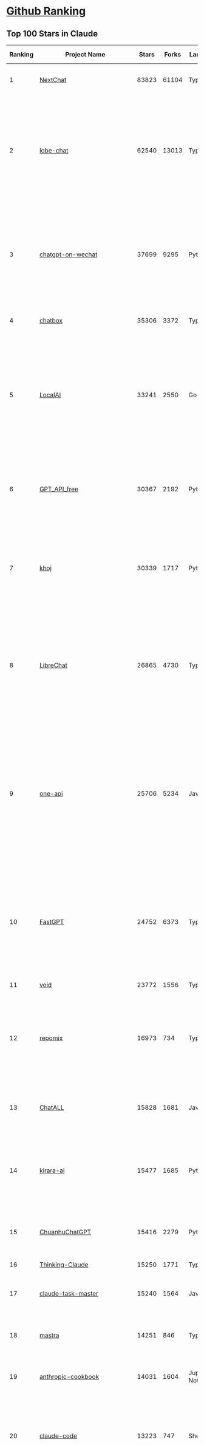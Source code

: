 [Github Ranking](../README.md)
==========

## Top 100 Stars in Claude

| Ranking | Project Name | Stars | Forks | Language | Open Issues | Description | Last Commit |
| ------- | ------------ | ----- | ----- | -------- | ----------- | ----------- | ----------- |
| 1 | [NextChat](https://github.com/ChatGPTNextWeb/NextChat) | 83823 | 61104 | TypeScript | 635 | ✨ Light and Fast AI Assistant. Support: Web \| iOS \| MacOS \| Android \|  Linux \| Windows | 2025-06-16T11:22:39Z |
| 2 | [lobe-chat](https://github.com/lobehub/lobe-chat) | 62540 | 13013 | TypeScript | 770 | 🤯 Lobe Chat - an open-source, modern-design AI chat framework. Supports Multi AI Providers( OpenAI / Claude 4 / Gemini / Ollama / DeepSeek / Qwen), Knowledge Base (file upload / knowledge management / RAG ), Multi-Modals (Plugins/Artifacts) and Thinking. One-click FREE deployment of your private ChatGPT/ Claude / DeepSeek application. | 2025-06-17T02:38:58Z |
| 3 | [chatgpt-on-wechat](https://github.com/zhayujie/chatgpt-on-wechat) | 37699 | 9295 | Python | 292 | 基于大模型搭建的聊天机器人，同时支持 微信公众号、企业微信应用、飞书、钉钉 等接入，可选择ChatGPT/Claude/DeepSeek/文心一言/讯飞星火/通义千问/ Gemini/GLM-4/Kimi/LinkAI，能处理文本、语音和图片，访问操作系统和互联网，支持基于自有知识库进行定制企业智能客服。 | 2025-06-15T09:44:55Z |
| 4 | [chatbox](https://github.com/chatboxai/chatbox) | 35306 | 3372 | TypeScript | 715 | User-friendly Desktop Client App for AI Models/LLMs (GPT, Claude, Gemini, Ollama...) | 2025-06-09T06:01:28Z |
| 5 | [LocalAI](https://github.com/mudler/LocalAI) | 33241 | 2550 | Go | 457 | :robot: The free, Open Source alternative to OpenAI, Claude and others. Self-hosted and local-first. Drop-in replacement for OpenAI,  running on consumer-grade hardware. No GPU required. Runs gguf, transformers, diffusers and many more models architectures. Features: Generate Text, Audio, Video, Images, Voice Cloning, Distributed, P2P inference | 2025-06-17T03:53:43Z |
| 6 | [GPT_API_free](https://github.com/chatanywhere/GPT_API_free) | 30367 | 2192 | Python | 14 | Free ChatGPT&DeepSeek API Key，免费ChatGPT&DeepSeek API。免费接入DeepSeek API和GPT4 API，支持 gpt \| deepseek \| claude \| gemini \| grok 等排名靠前的常用大模型。 | 2025-05-17T17:09:25Z |
| 7 | [khoj](https://github.com/khoj-ai/khoj) | 30339 | 1717 | Python | 75 | Your AI second brain. Self-hostable. Get answers from the web or your docs. Build custom agents, schedule automations, do deep research. Turn any online or local LLM into your personal, autonomous AI (gpt, claude, gemini, llama, qwen, mistral). Get started - free. | 2025-06-11T20:37:52Z |
| 8 | [LibreChat](https://github.com/danny-avila/LibreChat) | 26865 | 4730 | TypeScript | 163 | Enhanced ChatGPT Clone: Features Agents, DeepSeek, Anthropic, AWS, OpenAI, Assistants API, Azure, Groq, o1, GPT-4o, Mistral, OpenRouter, Vertex AI, Gemini, Artifacts, AI model switching, message search, Code Interpreter, langchain, DALL-E-3, OpenAPI Actions, Functions, Secure Multi-User Auth, Presets, open-source for self-hosting. Active project. | 2025-06-17T02:44:58Z |
| 9 | [one-api](https://github.com/songquanpeng/one-api) | 25706 | 5234 | JavaScript | 860 | LLM API 管理 & 分发系统，支持 OpenAI、Azure、Anthropic Claude、Google Gemini、DeepSeek、字节豆包、ChatGLM、文心一言、讯飞星火、通义千问、360 智脑、腾讯混元等主流模型，统一 API 适配，可用于 key 管理与二次分发。单可执行文件，提供 Docker 镜像，一键部署，开箱即用。LLM API management & key redistribution system, unifying multiple providers under a single API. Single binary, Docker-ready, with an English UI. | 2025-02-21T11:30:22Z |
| 10 | [FastGPT](https://github.com/labring/FastGPT) | 24752 | 6373 | TypeScript | 553 | FastGPT is a knowledge-based platform built on the LLMs, offers a comprehensive suite of out-of-the-box capabilities such as data processing, RAG retrieval, and visual AI workflow orchestration, letting you easily develop and deploy complex question-answering systems without the need for extensive setup or configuration. | 2025-06-16T10:05:23Z |
| 11 | [void](https://github.com/voideditor/void) | 23772 | 1556 | TypeScript | 193 | None | 2025-06-10T00:31:26Z |
| 12 | [repomix](https://github.com/yamadashy/repomix) | 16973 | 734 | TypeScript | 93 | 📦 Repomix is a powerful tool that packs your entire repository into a single, AI-friendly file. Perfect for when you need to feed your codebase to Large Language Models (LLMs) or other AI tools like Claude, ChatGPT, DeepSeek, Perplexity, Gemini, Gemma, Llama, Grok, and more. | 2025-06-17T03:42:09Z |
| 13 | [ChatALL](https://github.com/ai-shifu/ChatALL) | 15828 | 1681 | JavaScript | 227 |  Concurrently chat with ChatGPT, Bing Chat, Bard, Alpaca, Vicuna, Claude, ChatGLM, MOSS, 讯飞星火, 文心一言 and more, discover the best answers | 2025-06-12T01:05:22Z |
| 14 | [kirara-ai](https://github.com/lss233/kirara-ai) | 15477 | 1685 | Python | 41 | 🤖 可 DIY 的 多模态 AI 聊天机器人 \| 🚀 快速接入 微信、 QQ、Telegram、等聊天平台 \| 🦈支持DeepSeek、Grok、Claude、Ollama、Gemini、OpenAI \| 工作流系统、网页搜索、AI画图、人设调教、虚拟女仆、语音对话 \|  | 2025-05-24T15:31:21Z |
| 15 | [ChuanhuChatGPT](https://github.com/GaiZhenbiao/ChuanhuChatGPT) | 15416 | 2279 | Python | 122 | GUI for ChatGPT API and many LLMs. Supports agents, file-based QA, GPT finetuning and query with web search. All with a neat UI. | 2025-03-13T09:36:38Z |
| 16 | [Thinking-Claude](https://github.com/richards199999/Thinking-Claude) | 15250 | 1771 | TypeScript | 0 | Let your Claude able to think | 2025-03-10T04:02:46Z |
| 17 | [claude-task-master](https://github.com/eyaltoledano/claude-task-master) | 15240 | 1564 | JavaScript | 90 | An AI-powered task-management system you can drop into Cursor, Lovable, Windsurf, Roo, and others. | 2025-06-16T18:12:54Z |
| 18 | [mastra](https://github.com/mastra-ai/mastra) | 14251 | 846 | TypeScript | 156 | The TypeScript AI agent framework. ⚡ Assistants, RAG, observability. Supports any LLM: GPT-4, Claude, Gemini, Llama. | 2025-06-17T01:18:35Z |
| 19 | [anthropic-cookbook](https://github.com/anthropics/anthropic-cookbook) | 14031 | 1604 | Jupyter Notebook | 30 | A collection of notebooks/recipes showcasing some fun and effective ways of using Claude. | 2025-06-13T19:28:21Z |
| 20 | [claude-code](https://github.com/anthropics/claude-code) | 13223 | 747 | Shell | 1000 | Claude Code is an agentic coding tool that lives in your terminal, understands your codebase, and helps you code faster by executing routine tasks, explaining complex code, and handling git workflows - all through natural language commands. | 2025-06-16T22:52:18Z |
| 21 | [LangBot](https://github.com/RockChinQ/LangBot) | 11987 | 922 | Python | 95 | 🤩 Easy-to-use global IM bot platform designed for the LLM era / 简单易用的大模型即时通信机器人平台 ⚡️ Bots for QQ / Discord / WeChat（企业微信、个人微信）/ Telegram / 飞书 / 钉钉 / Slack 🧩 Integrated with ChatGPT、DeepSeek、Dify、n8n、Claude、Google Gemini、xAI、PPIO、Ollama、阿里云百炼、SiliconFlow、Qwen、Moonshot、SillyTraven、MCP、WeClone etc. LLM & Agent | 2025-06-16T13:31:01Z |
| 22 | [awesome-chatgpt-zh](https://github.com/EmbraceAGI/awesome-chatgpt-zh) | 11177 | 924 | Python | 0 | ChatGPT 中文指南🔥，ChatGPT 中文调教指南，指令指南，应用开发指南，精选资源清单，更好的使用 chatGPT 让你的生产力 up up up! 🚀 | 2024-11-05T10:24:21Z |
| 23 | [claude-engineer](https://github.com/Doriandarko/claude-engineer) | 11022 | 1159 | Python | 12 | Claude Engineer is an interactive command-line interface (CLI) that leverages the power of Anthropic's Claude-3.5-Sonnet model to assist with software development tasks.This framework enables Claude to generate and manage its own tools, continuously expanding its capabilities through conversation. Available both as a CLI and a modern web interface | 2024-12-12T22:08:15Z |
| 24 | [coai](https://github.com/coaidev/coai) | 8424 | 1129 | TypeScript | 22 | 🚀 Next Generation AI One-Stop Internationalization Solution. 🚀 下一代 AI 一站式 B/C 端解决方案，支持 OpenAI，Midjourney，Claude，讯飞星火，Stable Diffusion，DALL·E，ChatGLM，通义千问，腾讯混元，360 智脑，百川 AI，火山方舟，新必应，Gemini，Moonshot 等模型，支持对话分享，自定义预设，云端同步，模型市场，支持弹性计费和订阅计划模式，支持图片解析，支持联网搜索，支持模型缓存，丰富美观的后台管理与仪表盘数据统计。 | 2025-04-30T19:12:53Z |
| 25 | [new-api](https://github.com/QuantumNous/new-api) | 8021 | 1565 | JavaScript | 212 | AI模型接口管理与分发系统，支持将多种大模型转为统一格式调用，支持OpenAI、Claude等格式，可供个人或者企业内部管理与分发渠道使用，本项目基于One API二次开发。🍥 The next-generation LLM gateway and AI asset management system supports multiple languages. | 2025-06-16T16:09:41Z |
| 26 | [BlackFriday-GPTs-Prompts](https://github.com/friuns2/BlackFriday-GPTs-Prompts) | 7960 | 1154 | None | 97 | List of free GPTs that doesn't require plus subscription  | 2024-11-08T11:03:14Z |
| 27 | [Noi](https://github.com/lencx/Noi) | 7654 | 583 | JavaScript | 155 | 🚀 Power Your World with AI - Explore, Extend, Empower. | 2025-05-01T02:21:25Z |
| 28 | [Upsonic](https://github.com/Upsonic/Upsonic) | 7528 | 703 | Python | 44 | The most reliable AI agent framework that supports MCP. | 2025-06-16T20:16:33Z |
| 29 | [promptfoo](https://github.com/promptfoo/promptfoo) | 7216 | 575 | TypeScript | 173 | Test your prompts, agents, and RAGs. Red teaming, pentesting, and vulnerability scanning for LLMs. Compare performance of GPT, Claude, Gemini, Llama, and more. Simple declarative configs with command line and CI/CD integration. | 2025-06-17T00:19:12Z |
| 30 | [aichat](https://github.com/sigoden/aichat) | 7032 | 464 | Rust | 0 | All-in-one LLM CLI tool featuring Shell Assistant, Chat-REPL, RAG, AI Tools & Agents, with access to OpenAI, Claude, Gemini, Ollama, Groq, and more. | 2025-06-17T00:18:21Z |
| 31 | [opencommit](https://github.com/di-sukharev/opencommit) | 6703 | 361 | JavaScript | 153 | GPT wrapper for git — generate commit messages with an LLM in 1 sec — works best with Claude 3.5 — supports local models too | 2025-06-15T09:18:31Z |
| 32 | [CL4R1T4S](https://github.com/elder-plinius/CL4R1T4S) | 6674 | 1477 | None | 10 | SYSTEM PROMPT TRANSPARENCY FOR ALL - CHATGPT, GEMINI, GROK, CLAUDE, PERPLEXITY, CURSOR, WINDSURF, DEVIN, REPLIT, AND MORE! | 2025-05-27T20:07:42Z |
| 33 | [system_prompts_leaks](https://github.com/asgeirtj/system_prompts_leaks) | 6516 | 1457 | JavaScript | 0 | Collection of extracted System Prompts from popular chatbots like ChatGPT, Claude & Gemini | 2025-06-04T19:22:35Z |
| 34 | [deep-searcher](https://github.com/zilliztech/deep-searcher) | 6265 | 622 | Python | 37 | Open Source Deep Research Alternative to Reason and Search on Private Data. Written in Python. | 2025-05-30T12:43:23Z |
| 35 | [llamacoder](https://github.com/Nutlope/llamacoder) | 6083 | 1440 | TypeScript | 44 | Open source Claude Artifacts – built with Llama 3.1 405B | 2025-04-08T15:15:38Z |
| 36 | [code2prompt](https://github.com/mufeedvh/code2prompt) | 5861 | 327 | MDX | 11 | A CLI tool to convert your codebase into a single LLM prompt with source tree, prompt templating, and token counting. | 2025-06-16T19:45:31Z |
| 37 | [fragments](https://github.com/e2b-dev/fragments) | 5519 | 743 | TypeScript | 7 | Open-source Next.js template for building apps that are fully generated by AI. By E2B. | 2025-06-16T17:38:35Z |
| 38 | [opencompass](https://github.com/open-compass/opencompass) | 5515 | 598 | Python | 314 | OpenCompass is an LLM evaluation platform, supporting a wide range of models (Llama3, Mistral, InternLM2,GPT-4,LLaMa2, Qwen,GLM, Claude, etc) over 100+ datasets. | 2025-06-17T03:28:24Z |
| 39 | [fastapi_mcp](https://github.com/tadata-org/fastapi_mcp) | 5452 | 459 | Python | 52 | Expose your FastAPI endpoints as Model Context Protocol (MCP) tools, with Auth! | 2025-06-09T09:03:12Z |
| 40 | [deepclaude](https://github.com/getAsterisk/deepclaude) | 5193 | 415 | Rust | 47 | A high-performance LLM inference API and Chat UI that integrates DeepSeek R1's CoT reasoning traces with Anthropic Claude models. | 2025-05-21T11:58:16Z |
| 41 | [chinese-llm-benchmark](https://github.com/jeinlee1991/chinese-llm-benchmark) | 4378 | 182 | None | 31 | 目前已囊括243个大模型，覆盖chatgpt、gpt-4.1、o4-mini、谷歌gemini-2.5、Claude、智谱GLM-Z1、文心一言、qwen-max、百川、讯飞星火、商汤senseChat、minimax等商用模型， 以及DeepSeek-R1-0528、qwq-32b、deepseek-v3、qwen3、llama4、phi-4、glm4、gemma3、mistral、书生internLM2.5等开源大模型。不仅提供排行榜，也提供规模超200万的大模型缺陷库！方便广大社区研究分析、改进大模型。 | 2025-06-16T07:46:04Z |
| 42 | [opencode](https://github.com/opencode-ai/opencode) | 4317 | 357 | Go | 66 | A powerful AI coding agent. Built for the terminal. | 2025-06-07T19:41:25Z |
| 43 | [GodMode](https://github.com/smol-ai/GodMode) | 4269 | 340 | TypeScript | 50 | AI Chat Browser: Fast, Full webapp access to ChatGPT / Claude / Bard / Bing / Llama2! I use this 20 times a day. | 2024-07-29T00:31:03Z |
| 44 | [maestro](https://github.com/Doriandarko/maestro) | 4236 | 654 | Python | 32 | A framework for Claude Opus to intelligently orchestrate subagents. | 2024-07-01T06:49:15Z |
| 45 | [codecompanion.nvim](https://github.com/olimorris/codecompanion.nvim) | 4148 | 245 | Lua | 1 | ✨ AI-powered coding, seamlessly in Neovim | 2025-06-16T22:34:47Z |
| 46 | [bot-on-anything](https://github.com/zhayujie/bot-on-anything) | 4082 | 929 | Python | 263 | A large model-based chatbot builder that can quickly integrate AI models (including ChatGPT, Claude, Gemini) into various software applications (such as Telegram, Gmail, Slack, and websites). | 2025-01-03T14:13:51Z |
| 47 | [mcp-playwright](https://github.com/executeautomation/mcp-playwright) | 3899 | 323 | TypeScript | 27 | Playwright Model Context Protocol Server - Tool to automate Browsers and APIs in Claude Desktop, Cline, Cursor IDE and More 🔌 | 2025-06-15T22:18:43Z |
| 48 | [obsidian-smart-connections](https://github.com/brianpetro/obsidian-smart-connections) | 3793 | 219 | JavaScript | 376 | Chat with your notes & see links to related content with AI embeddings. Use local models or 100+ via APIs like Claude, Gemini, ChatGPT & Llama 3 | 2025-06-16T18:15:56Z |
| 49 | [free-llm-api-resources](https://github.com/cheahjs/free-llm-api-resources) | 3763 | 328 | Python | 5 | A list of free LLM inference resources accessible via API. | 2025-06-17T01:38:33Z |
| 50 | [claude-coder](https://github.com/kodu-ai/claude-coder) | 3748 | 157 | TypeScript | 23 | Kodu is an autonomous coding agent that lives in your IDE. It is a VSCode extension that can help you build your dream project step by step by leveraging the latest technologies in automated coding agents  | 2025-04-30T10:21:02Z |
| 51 | [casibase](https://github.com/casibase/casibase) | 3736 | 441 | Go | 29 | ⚡️AI Cloud OS: Open-source enterprise-level AI knowledge base and MCP (model-context-protocol)/A2A (agent-to-agent) management platform with admin UI, user management and Single-Sign-On⚡️, supports ChatGPT, Claude, Llama, Ollama, HuggingFace, etc., chat bot demo: https://ai.casibase.com, admin UI demo: https://ai-admin.casibase.com | 2025-06-16T15:07:42Z |
| 52 | [every-chatgpt-gui](https://github.com/billmei/every-chatgpt-gui) | 3565 | 250 | None | 4 | Every front-end GUI client for ChatGPT, Claude, and other LLMs | 2025-05-27T12:06:51Z |
| 53 | [forge](https://github.com/antinomyhq/forge) | 3559 | 1230 | Rust | 33 | AI enabled pair programmer for Claude, GPT, O Series, Grok, Deepseek, Gemini and 300+ models | 2025-06-16T23:10:18Z |
| 54 | [deepchat](https://github.com/ThinkInAIXYZ/deepchat) | 3473 | 432 | TypeScript | 48 | 🐬DeepChat - A smart assistant that connects powerful AI to your personal world | 2025-06-17T02:33:26Z |
| 55 | [DesktopCommanderMCP](https://github.com/wonderwhy-er/DesktopCommanderMCP) | 3472 | 383 | JavaScript | 39 | This is MCP server for Claude that gives it terminal control, file system search and diff file editing capabilities | 2025-06-15T22:49:44Z |
| 56 | [firecrawl-mcp-server](https://github.com/mendableai/firecrawl-mcp-server) | 3449 | 328 | JavaScript | 25 | Official Firecrawl MCP Server - Adds powerful web scraping to Cursor, Claude and any other LLM clients. | 2025-06-04T21:57:38Z |
| 57 | [AChat](https://github.com/AprilNEA/AChat) | 3257 | 1211 | TypeScript | 20 | 🌊 AChat - An open-source/self-hosted/local-first AI platform, designed for enterprises and teams, perfectly combining powerful local processing capabilities with seamless remote synchronization. | 2025-06-12T06:24:06Z |
| 58 | [git-mcp](https://github.com/idosal/git-mcp) | 3084 | 214 | TypeScript | 22 | Put an end to code hallucinations! GitMCP is a free, open-source, remote MCP server for any GitHub project | 2025-05-25T16:03:34Z |
| 59 | [Awesome-ChatGPT-prompts-ZH_CN](https://github.com/L1Xu4n/Awesome-ChatGPT-prompts-ZH_CN) | 3048 | 165 | None | 12 | 如何将ChatGPT调教成一只猫娘 | 2023-07-18T15:57:44Z |
| 60 | [Awesome-MCP-ZH](https://github.com/yzfly/Awesome-MCP-ZH) | 2737 | 162 | None | 0 | MCP 资源精选， MCP指南，Claude MCP，MCP Servers, MCP Clients | 2025-06-13T05:31:30Z |
| 61 | [DeepClaude](https://github.com/ErlichLiu/DeepClaude) | 2646 | 499 | Python | 25 | Unleash Next-Level AI! 🚀  💻 Code Generation: DeepSeek r1 + Claude 3.7 Sonnet - Unparalleled Performance! 📝 Content Creation: DeepSeek r1 + Gemini 2.5 Pro - Superior Quality! 🔌 OpenAI-Compatible. 🌊 Streaming & Non-Streaming Support.  ✨ Experience the Future of AI – Today! Click to Try Now! ✨ | 2025-05-29T06:51:39Z |
| 62 | [aide](https://github.com/nicepkg/aide) | 2618 | 189 | TypeScript | 32 | Conquer Any Code in VSCode: One-Click Comments, Conversions, UI-to-Code, and AI Batch Processing of Files! 在 VSCode 中征服任何代码：一键注释、转换、UI 图生成代码、AI 批量处理文件！💪 | 2025-05-06T02:52:46Z |
| 63 | [awesome-claude-prompts](https://github.com/langgptai/awesome-claude-prompts) | 2606 | 254 | None | 0 | This repo includes Claude prompt curation to use Claude better. | 2025-03-01T00:29:09Z |
| 64 | [VLMEvalKit](https://github.com/open-compass/VLMEvalKit) | 2531 | 397 | Python | 118 | Open-source evaluation toolkit of large multi-modality models (LMMs), support 220+ LMMs, 80+ benchmarks | 2025-06-17T03:23:45Z |
| 65 | [poe-api](https://github.com/ading2210/poe-api) | 2506 | 314 | Python | 39 | [UNMAINTAINED] A reverse engineered Python API wrapper for Quora's Poe, which provides free access to ChatGPT, GPT-4, and Claude. | 2023-09-18T04:56:52Z |
| 66 | [awesome-ai-system-prompts](https://github.com/dontriskit/awesome-ai-system-prompts) | 2460 | 375 | TypeScript | 1 | 🧠 Curated collection of system prompts for top AI tools. Perfect for AI agent builders and prompt engineers. Incuding: ChatGPT, Claude, Perplexity, Manus, Claude-Code, Loveable, v0, Grok, same new, windsurf, notion, and MetaAI.  | 2025-06-10T09:11:16Z |
| 67 | [ruby_llm](https://github.com/crmne/ruby_llm) | 2438 | 156 | Ruby | 37 | Stop juggling AI SDKs! RubyLLM offers one delightful Ruby interface for OpenAI, Anthropic, Gemini, Bedrock, OpenRouter, DeepSeek, Ollama & compatible APIs. Chat, Vision, Audio, PDF, Images, Embeddings, Tools, Streaming & Rails integration. | 2025-06-11T17:09:04Z |
| 68 | [griptape](https://github.com/griptape-ai/griptape) | 2317 | 194 | Python | 63 | Modular Python framework for AI agents and workflows with chain-of-thought reasoning, tools, and memory.  | 2025-06-16T19:03:28Z |
| 69 | [unity-mcp](https://github.com/justinpbarnett/unity-mcp) | 2244 | 306 | C# | 44 | A Unity MCP server that allows MCP clients like Claude Desktop or Cursor to perform Unity Editor actions. | 2025-04-09T13:19:24Z |
| 70 | [elia](https://github.com/darrenburns/elia) | 2181 | 135 | Python | 13 | A snappy, keyboard-centric terminal user interface for interacting with large language models. Chat with ChatGPT, Claude, Llama 3, Phi 3, Mistral, Gemma and more. | 2024-10-10T19:12:52Z |
| 71 | [mcp](https://github.com/BrowserMCP/mcp) | 2177 | 138 | TypeScript | 38 | Browser MCP is a Model Context Provider (MCP) server that allows AI applications to control your browser | 2025-04-24T21:49:44Z |
| 72 | [zen-mcp-server](https://github.com/BeehiveInnovations/zen-mcp-server) | 2153 | 215 | Python | 12 | The power of Claude Code + [Gemini Pro / Flash / O3 / Grok / OpenRouter / Ollama / Custom Model / All Of The Above] working as one. | 2025-06-17T02:01:55Z |
| 73 | [claude-squad](https://github.com/smtg-ai/claude-squad) | 1885 | 148 | Go | 28 | Manage multiple AI agents like Claude Code, Aider, Codex, OpenCode, and Amp. | 2025-06-13T18:50:59Z |
| 74 | [dialoqbase](https://github.com/n4ze3m/dialoqbase) | 1760 | 280 | TypeScript | 39 | Create chatbots with ease | 2024-10-15T14:24:20Z |
| 75 | [papersgpt-for-zotero](https://github.com/papersgpt/papersgpt-for-zotero) | 1742 | 50 | JavaScript | 42 | Zotero chat PDF with AI, DeepSeek, GPT 4.1, ChatGPT, Claude, Gemini, Qwen3 | 2025-06-16T01:41:38Z |
| 76 | [tokencost](https://github.com/AgentOps-AI/tokencost) | 1714 | 82 | Python | 10 | Easy token price estimates for 400+ LLMs. TokenOps. | 2025-06-17T00:04:08Z |
| 77 | [DevDocs](https://github.com/cyberagiinc/DevDocs) | 1636 | 158 | TypeScript | 7 | Completely free, private, UI based Tech Documentation MCP server. Designed for coders and software developers in mind. Easily integrate into Cursor, Windsurf, Cline, Roo Code, Claude Desktop App  | 2025-06-12T12:30:58Z |
| 78 | [Thinking_in_Java_MindMapping](https://github.com/LjyYano/Thinking_in_Java_MindMapping) | 1606 | 462 | None | 0 | 编程笔记、观影指南、读书笔记、生活感悟、Switch 游戏 | 2025-05-23T10:35:23Z |
| 79 | [GalTransl](https://github.com/GalTransl/GalTransl) | 1601 | 106 | Python | 26 | 支持GPT-4/Claude/Deepseek/Sakura等大语言模型的Galgame自动化翻译解决方案  Automated translation solution for visual novels supporting GPT-4/Claude/Deepseek/Sakura | 2025-06-17T03:17:28Z |
| 80 | [ax](https://github.com/ax-llm/ax) | 1559 | 114 | TypeScript | 3 | The "official" unofficial DSPy framework. Build LLM powered agents and other workflows, based on the Stanford DSP paper. | 2025-06-16T20:41:50Z |
| 81 | [prism](https://github.com/prism-php/prism) | 1555 | 137 | PHP | 19 | A unified interface for working with LLMs in Laravel | 2025-06-13T20:28:58Z |
| 82 | [AIChatWeb](https://github.com/Nanjiren01/AIChatWeb) | 1452 | 398 | TypeScript | 20 | 在ChatGPT-Next-Web的基础上，增加注册登录，额度限制，邀请，敏感词，支付，基于docker一键部署。提供后台管理系统，可配置标题、欢迎词、额度不足提醒、公告 | 2024-07-19T07:23:42Z |
| 83 | [codemcp](https://github.com/ezyang/codemcp) | 1422 | 115 | Python | 38 | Coding assistant MCP for Claude Desktop | 2025-06-04T01:38:34Z |
| 84 | [Review-Gate](https://github.com/LakshmanTurlapati/Review-Gate) | 1357 | 142 | JavaScript | 5 | Review-Gate V2 is a powerful rule for the Cursor IDE that helps you get up to 5x more value from your monthly requests. It creates an interactive loop where the AI waits for your follow-up commands—via text, voice, or image upload—allowing you to perform deep, iterative work all within a single request. | 2025-06-16T16:07:05Z |
| 85 | [Agently](https://github.com/AgentEra/Agently) | 1355 | 154 | Python | 29 | [GenAI Application Development Framework]  🚀 Build GenAI application quick and easy 💬 Easy to interact with GenAI agent in code using structure data and chained-calls syntax 🧩 Use Agently Workflow to manage complex GenAI working logic 🔀 Switch to any model without rewrite application code | 2025-05-04T13:37:50Z |
| 86 | [AISuperDomain](https://github.com/win4r/AISuperDomain) | 1321 | 240 | C# | 35 | Aila(AI超元域): The premier AI integration tool for Windows, macOS, and Android. Ask once, get answers from 10+ AIs like ChatGPT, Gemini, Claude3, Copilot, Poe, perplexity and more. Features customizable AI and prompts. | 2025-05-21T04:55:10Z |
| 87 | [llm-ui](https://github.com/richardgill/llm-ui) | 1319 | 67 | TypeScript | 10 | The React library for LLMs | 2025-02-11T12:11:50Z |
| 88 | [claude-to-chatgpt](https://github.com/jtsang4/claude-to-chatgpt) | 1294 | 150 | Python | 10 | This project converts the API of Anthropic's Claude model to the OpenAI Chat API format. | 2024-08-18T08:35:25Z |
| 89 | [PandoraHelper](https://github.com/nianhua99/PandoraHelper) | 1284 | 176 | TypeScript | 6 | 使用 PandoraHelper 轻松和你的小伙伴共享 ChatGPT Plus/Claude Pro 服务！ | 2025-02-24T09:10:11Z |
| 90 | [modelfusion](https://github.com/vercel/modelfusion) | 1280 | 90 | TypeScript | 33 | The TypeScript library for building AI applications. | 2024-07-19T15:17:19Z |
| 91 | [open-computer-use](https://github.com/e2b-dev/open-computer-use) | 1277 | 177 | Python | 8 | AI computer use powered by open source LLMs and E2B Desktop Sandbox | 2025-06-05T10:13:19Z |
| 92 | [aws-genai-llm-chatbot](https://github.com/aws-samples/aws-genai-llm-chatbot) | 1268 | 390 | TypeScript | 21 | A modular and comprehensive solution to deploy a Multi-LLM and Multi-RAG powered chatbot (Amazon Bedrock, Anthropic, HuggingFace, OpenAI, Meta, AI21, Cohere, Mistral) using AWS CDK on AWS | 2025-06-02T14:06:08Z |
| 93 | [ChatChat](https://github.com/okisdev/ChatChat) | 1266 | 216 | TypeScript | 3 | Chat Chat, your own unified chat and search to AI platform, with a simple and easy to use interface. | 2025-06-16T23:32:45Z |
| 94 | [spacy-llm](https://github.com/explosion/spacy-llm) | 1260 | 100 | Python | 37 | 🦙 Integrating LLMs into structured NLP pipelines | 2025-01-08T22:26:19Z |
| 95 | [kilocode](https://github.com/Kilo-Org/kilocode) | 1241 | 169 | TypeScript | 75 | Open Source AI coding assistant for planning, building, and fixing code. We're a superset of Roo, Cline, and our own features. Follow us: kilocode.ai/social | 2025-06-16T17:01:59Z |
| 96 | [claude-prompt-generator](https://github.com/aws-samples/claude-prompt-generator) | 1234 | 112 | Python | 1 | None | 2024-10-10T21:34:35Z |
| 97 | [sage](https://github.com/Storia-AI/sage) | 1233 | 110 | Python | 23 | Chat with any codebase in under two minutes \| Fully local or via third-party APIs | 2024-11-11T04:49:34Z |
| 98 | [kubb](https://github.com/kubb-labs/kubb) | 1221 | 99 | TypeScript | 14 | The ultimate toolkit for working with APIs. | 2025-06-12T23:27:27Z |
| 99 | [APIPark](https://github.com/APIParkLab/APIPark) | 1204 | 165 | TypeScript | 68 | 🦄云原生、超高性能 AI&API网关，LLM API 管理、分发系统、开放平台，支持所有AI API，不限于OpenAI、Azure、Anthropic Claude、Google Gemini、DeepSeek、字节豆包、ChatGLM、文心一言、讯飞星火、通义千问、360 智脑、腾讯混元等主流模型，统一 API 请求和返回，API申请与审批，调用统计、负载均衡、多模型灾备。一键部署，开箱即用。Cloud native, ultra-high performance AI&API gateway, LLM API management, distribution system, open platform, supporting all AI APIs. | 2025-05-26T11:34:26Z |
| 100 | [gp.nvim](https://github.com/Robitx/gp.nvim) | 1203 | 100 | Lua | 44 | Gp.nvim (GPT prompt) Neovim AI plugin: ChatGPT sessions & Instructable text/code operations & Speech to text [OpenAI, Ollama, Anthropic, ..] | 2025-04-08T21:18:30Z |

